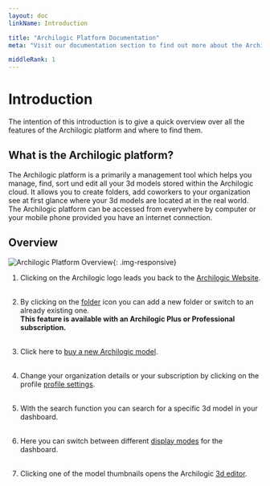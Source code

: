 ```yaml
---
layout: doc
linkName: Introduction

title: "Archilogic Platform Documentation"
meta: "Visit our documentation section to find out more about the Archilogic platform and all of its features available to 3D model makers."

middleRank: 1
---
```


# Introduction  
The intention of this introduction is to give a quick overview over all the features of the Archilogic platform and where to find them.

## What is the Archilogic platform?  
The Archilogic platform is a primarily a management tool which helps you manage, find, sort und edit all your 3d models stored within the Archilogic cloud.
It allows you to create folders, add coworkers to your organization see at first glance where your 3d models are located at in the real world. The Archilogic platform can be accessed from everywhere by computer or your mobile phone provided you have an internet connection.

## Overview
![Archilogic Platform Overview]({{site.path}}/assets/images/Platform-Intro-Overview.jpg){: .img-responsive}

1. Clicking on the Archilogic logo leads you back to the [Archilogic Website](https://about.archilogic.com).<br><br>

2. By clicking on the [folder]({{site.path}}/en/platform/folders/index.html) icon you can add a new folder or switch to an already existing one. <br> **This feature is available with an Archilogic Plus or Professional subscription.**<br><br>

3. Click here to [buy a new Archilogic model]({{site.path}}/en/platform/new-model/index.html).<br><br>

4. Change your organization details or your subscription by clicking on the profile [profile settings]({{site.path}}/en/platform/settings/index.html).<br><br>

5. With the search function you can search for a specific 3d model in your dashboard.<br><br>

6. Here you can switch between different [display modes]({{site.path}}/en/platform/dashboard/index.html) for the dashboard.<br><br>

7. Clicking one of the model thumbnails opens the Archilogic [3d editor]({{site.path}}/en/3d-editor/introduction/index.html).
